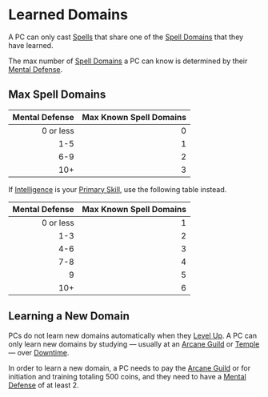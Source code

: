 # Learned Domains

A PC can only cast [Spells](../../Spells.md) that share one of the [Spell Domains](../../Spells/Spell%20Domains/{Spell%20Domains}.md) that they have learned.

The max number of [Spell Domains](../../Spells/Spell%20Domains/{Spell%20Domains}.md) a PC can know is determined by their [Mental Defense](../../../Player%20Characters/Derived%20Statistics/Mental%20Defense.md).

## Max Spell Domains

| Mental Defense | Max Known Spell Domains |
| -------------: | ----------------------: |
|      0 or less |                       0 |
|            1-5 |                       1 |
|            6-9 |                       2 |
|            10+ |                       3 |

If [Intelligence](../../../Player%20Characters/The%20Ability%20Scores/Intelligence.md) is your [Primary Skill](../../../Player%20Characters/Backgrounds/Primary%20Skill.md), use the following table instead.

| Mental Defense | Max Known Spell Domains |
| -------------: | ----------------------: |
|      0 or less |                       1 |
|            1-3 |                       2 |
|            4-6 |                       3 |
|            7-8 |                       4 |
|              9 |                       5 |
|            10+ |                       6 |

## Learning a New Domain

PCs do not learn new domains automatically when they [Level Up](../../../Player%20Characters/Derived%20Statistics/Level.md#Level%20Up). A PC can only learn new domains by studying — usually at an [Arcane Guild](../../../Resources%20for%20GMs/Economy/Relevant%20Prices/Arcane%20Guild.md) or [Temple](../../../Resources%20for%20GMs/Economy/Relevant%20Prices/Temple.md) — over [Downtime](../../../Game%20Procedures/Exploration/Downtime.md).

In order to learn a new domain, a PC needs to pay the [Arcane Guild](../../../Resources%20for%20GMs/Economy/Relevant%20Prices/Arcane%20Guild.md) or for initiation and training totaling 500 coins, and they need to have a [Mental Defense](../../../Player%20Characters/Derived%20Statistics/Mental%20Defense.md) of at least 2.
